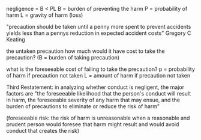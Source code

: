 negligence = B < PL
B = burden of preventing the harm
P = probability of harm
L = gravity of harm (loss)


"precaution should be taken until a penny more spent to prevent accidents yields less than a pennys reduction in expected accident costs"
 Gregory C Keating 

the untaken precaution
how much would it have cost to take the precaution? (B = burden of taking precaution)

what is the foreseeable cost of failing to take the precaution?
p = probability of harm if precaution not taken
L = amount of harm if precaution not taken

Third Restatement:
in analyzing whether conduct is negligent, the major factors are "the foreseeable likelihood that the person's conduct will result in harm, the foreseeable severity of any harm that may ensue, and the burden of precautions to eliminate or reduce the risk of harm"

(foreseeable risk: the risk of harm is unreasonable when a reasonable and prudent person would foresee that harm might result and would avoid conduct that creates the risk)